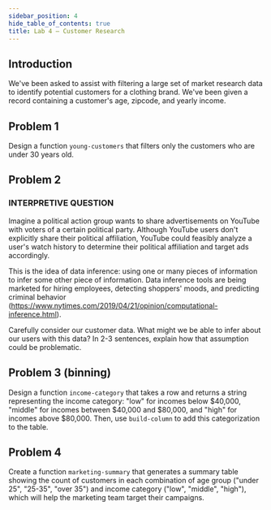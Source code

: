 ```yaml
---
sidebar_position: 4
hide_table_of_contents: true
title: Lab 4 — Customer Research
---
```


## Introduction
We've been asked to assist with filtering a large set of market research data to identify potential customers for a clothing brand. We've been given a record containing a customer's age, zipcode, and yearly income.

## Problem 1
Design a function `young-customers` that filters only the customers who are under 30 years old.

## Problem 2
### INTERPRETIVE QUESTION

Imagine a political action group wants to share advertisements on YouTube with voters of a certain political party. Although YouTube users don't explicitly share their political affiliation, YouTube could feasibly analyze a user's watch history to determine their political affiliation and target ads accordingly.

This is the idea of data inference: using one or many pieces of information to infer some other piece of information. Data inference tools are being marketed for hiring employees, detecting shoppers' moods, and predicting criminal behavior (https://www.nytimes.com/2019/04/21/opinion/computational-inference.html).

Carefully consider our customer data. What might we be able to infer about our users with this data? In 2-3 sentences, explain how that assumption could be problematic.

## Problem 3 (binning)
Design a function `income-category` that takes a row and returns a string representing the income category: "low" for incomes below $40,000, "middle" for incomes between $40,000 and $80,000, and "high" for incomes above $80,000. 
Then, use `build-column` to add this categorization to the table.

## Problem 4
Create a function `marketing-summary` that generates a summary table showing the count of customers in each combination of age group ("under 25", "25-35", "over 35") and income category ("low", "middle", "high"), which will help the marketing team target their campaigns.

